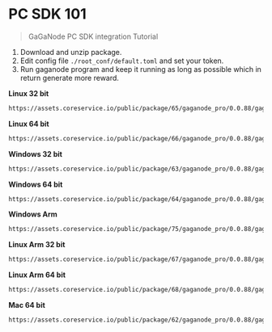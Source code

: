 # PC SDK 101

>GaGaNode PC SDK integration Tutorial

1. Download and unzip package.
2. Edit config file `./root_conf/default.toml` and set your token.
3. Run gaganode program and keep it running as long as possible which in return generate more reward.

**Linux 32 bit**

```bash
https://assets.coreservice.io/public/package/65/gaganode_pro/0.0.88/gaganode_pro-0_0_88.tar.gz
```

**Linux 64 bit**

```bash
https://assets.coreservice.io/public/package/66/gaganode_pro/0.0.88/gaganode_pro-0_0_88.tar.gz
```

**Windows 32 bit**

```bash
https://assets.coreservice.io/public/package/63/gaganode_pro/0.0.88/gaganode_pro-0_0_88.tar.gz
```

**Windows 64 bit**

```bash
https://assets.coreservice.io/public/package/64/gaganode_pro/0.0.88/gaganode_pro-0_0_88.tar.gz
```

**Windows Arm**

```bash
https://assets.coreservice.io/public/package/75/gaganode_pro/0.0.88/gaganode_pro-0_0_88.tar.gz
```

**Linux Arm 32 bit**

```bash
https://assets.coreservice.io/public/package/67/gaganode_pro/0.0.88/gaganode_pro-0_0_88.tar.gz
```

**Linux Arm 64 bit**

```bash
https://assets.coreservice.io/public/package/68/gaganode_pro/0.0.88/gaganode_pro-0_0_88.tar.gz
```

**Mac 64 bit**

```bash
https://assets.coreservice.io/public/package/62/gaganode_pro/0.0.88/gaganode_pro-0_0_88.tar.gz
```
